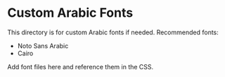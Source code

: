 # Custom Arabic Fonts

This directory is for custom Arabic fonts if needed.
Recommended fonts:
- Noto Sans Arabic
- Cairo

Add font files here and reference them in the CSS.
